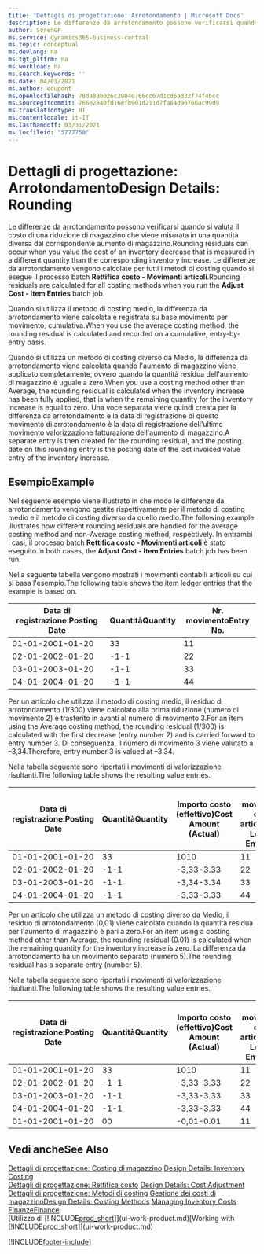 ```yaml
---
title: 'Dettagli di progettazione: Arrotondamento | Microsoft Docs'
description: Le differenze da arrotondamento possono verificarsi quando si valuta il costo di una riduzione di magazzino che viene misurata in una quantità diversa dal corrispondente aumento di magazzino. Le differenze da arrotondamento vengono calcolate per tutti i metodi di costing quando si esegue il processo batch **Rettifica costo - Movimenti articoli**.
author: SorenGP
ms.service: dynamics365-business-central
ms.topic: conceptual
ms.devlang: na
ms.tgt_pltfrm: na
ms.workload: na
ms.search.keywords: ''
ms.date: 04/01/2021
ms.author: edupont
ms.openlocfilehash: 78da80b026c29040766cc67d1cd6ad32f74f4bcc
ms.sourcegitcommit: 766e2840fd16efb901d211d7fa64d96766ac99d9
ms.translationtype: HT
ms.contentlocale: it-IT
ms.lasthandoff: 03/31/2021
ms.locfileid: "5777750"
---
```

# <a name="design-details-rounding"></a><span data-ttu-id="648aa-104">Dettagli di progettazione: Arrotondamento</span><span class="sxs-lookup"><span data-stu-id="648aa-104">Design Details: Rounding</span></span>
<span data-ttu-id="648aa-105">Le differenze da arrotondamento possono verificarsi quando si valuta il costo di una riduzione di magazzino che viene misurata in una quantità diversa dal corrispondente aumento di magazzino.</span><span class="sxs-lookup"><span data-stu-id="648aa-105">Rounding residuals can occur when you value the cost of an inventory decrease that is measured in a different quantity than the corresponding inventory increase.</span></span> <span data-ttu-id="648aa-106">Le differenze da arrotondamento vengono calcolate per tutti i metodi di costing quando si esegue il processo batch **Rettifica costo - Movimenti articoli**.</span><span class="sxs-lookup"><span data-stu-id="648aa-106">Rounding residuals are calculated for all costing methods when you run the **Adjust Cost - Item Entries** batch job.</span></span>  

 <span data-ttu-id="648aa-107">Quando si utilizza il metodo di costing medio, la differenza da arrotondamento viene calcolata e registrata su base movimento per movimento, cumulativa.</span><span class="sxs-lookup"><span data-stu-id="648aa-107">When you use the average costing method, the rounding residual is calculated and recorded on a cumulative, entry-by-entry basis.</span></span>  

 <span data-ttu-id="648aa-108">Quando si utilizza un metodo di costing diverso da Medio, la differenza da arrotondamento viene calcolata quando l'aumento di magazzino viene applicato completamente, ovvero quando la quantità residua dell'aumento di magazzino è uguale a zero.</span><span class="sxs-lookup"><span data-stu-id="648aa-108">When you use a costing method other than Average, the rounding residual is calculated when the inventory increase has been fully applied, that is when the remaining quantity for the inventory increase is equal to zero.</span></span> <span data-ttu-id="648aa-109">Una voce separata viene quindi creata per la differenza da arrotondamento e la data di registrazione di questo movimento di arrotondamento è la data di registrazione dell'ultimo movimento valorizzazione fatturazione dell'aumento di magazzino.</span><span class="sxs-lookup"><span data-stu-id="648aa-109">A separate entry is then created for the rounding residual, and the posting date on this rounding entry is the posting date of the last invoiced value entry of the inventory increase.</span></span>  

## <a name="example"></a><span data-ttu-id="648aa-110">Esempio</span><span class="sxs-lookup"><span data-stu-id="648aa-110">Example</span></span>  
 <span data-ttu-id="648aa-111">Nel seguente esempio viene illustrato in che modo le differenze da arrotondamento vengono gestite rispettivamente per il metodo di costing medio e il metodo di costing diverso da quello medio.</span><span class="sxs-lookup"><span data-stu-id="648aa-111">The following example illustrates how different rounding residuals are handled for the average costing method and non-Average costing method, respectively.</span></span> <span data-ttu-id="648aa-112">In entrambi i casi, il processo batch **Rettifica costo - Movimenti articoli** è stato eseguito.</span><span class="sxs-lookup"><span data-stu-id="648aa-112">In both cases, the **Adjust Cost - Item Entries** batch job has been run.</span></span>  

 <span data-ttu-id="648aa-113">Nella seguente tabella vengono mostrati i movimenti contabili articoli su cui si basa l'esempio.</span><span class="sxs-lookup"><span data-stu-id="648aa-113">The following table shows the item ledger entries that the example is based on.</span></span>  

|<span data-ttu-id="648aa-114">Data di registrazione:</span><span class="sxs-lookup"><span data-stu-id="648aa-114">Posting Date</span></span>|<span data-ttu-id="648aa-115">Quantità</span><span class="sxs-lookup"><span data-stu-id="648aa-115">Quantity</span></span>|<span data-ttu-id="648aa-116">Nr. movimento</span><span class="sxs-lookup"><span data-stu-id="648aa-116">Entry No.</span></span>|  
|------------------|--------------|---------------|  
|<span data-ttu-id="648aa-117">01-01-20</span><span class="sxs-lookup"><span data-stu-id="648aa-117">01-01-20</span></span>|<span data-ttu-id="648aa-118">3</span><span class="sxs-lookup"><span data-stu-id="648aa-118">3</span></span>|<span data-ttu-id="648aa-119">1</span><span class="sxs-lookup"><span data-stu-id="648aa-119">1</span></span>|  
|<span data-ttu-id="648aa-120">02-01-20</span><span class="sxs-lookup"><span data-stu-id="648aa-120">02-01-20</span></span>|<span data-ttu-id="648aa-121">-1</span><span class="sxs-lookup"><span data-stu-id="648aa-121">-1</span></span>|<span data-ttu-id="648aa-122">2</span><span class="sxs-lookup"><span data-stu-id="648aa-122">2</span></span>|  
|<span data-ttu-id="648aa-123">03-01-20</span><span class="sxs-lookup"><span data-stu-id="648aa-123">03-01-20</span></span>|<span data-ttu-id="648aa-124">-1</span><span class="sxs-lookup"><span data-stu-id="648aa-124">-1</span></span>|<span data-ttu-id="648aa-125">3</span><span class="sxs-lookup"><span data-stu-id="648aa-125">3</span></span>|  
|<span data-ttu-id="648aa-126">04-01-20</span><span class="sxs-lookup"><span data-stu-id="648aa-126">04-01-20</span></span>|<span data-ttu-id="648aa-127">-1</span><span class="sxs-lookup"><span data-stu-id="648aa-127">-1</span></span>|<span data-ttu-id="648aa-128">4</span><span class="sxs-lookup"><span data-stu-id="648aa-128">4</span></span>|  

 <span data-ttu-id="648aa-129">Per un articolo che utilizza il metodo di costing medio, il residuo di arrotondamento (1/300) viene calcolato alla prima riduzione (numero di movimento 2) e trasferito in avanti al numero di movimento 3.</span><span class="sxs-lookup"><span data-stu-id="648aa-129">For an item using the Average costing method, the rounding residual (1/300) is calculated with the first decrease (entry number 2) and is carried forward to entry number 3.</span></span> <span data-ttu-id="648aa-130">Di conseguenza, il numero di movimento 3 viene valutato a –3,34.</span><span class="sxs-lookup"><span data-stu-id="648aa-130">Therefore, entry number 3 is valued at –3.34.</span></span>  

 <span data-ttu-id="648aa-131">Nella tabella seguente sono riportati i movimenti di valorizzazione risultanti.</span><span class="sxs-lookup"><span data-stu-id="648aa-131">The following table shows the resulting value entries.</span></span>  

|<span data-ttu-id="648aa-132">Data di registrazione:</span><span class="sxs-lookup"><span data-stu-id="648aa-132">Posting Date</span></span>|<span data-ttu-id="648aa-133">Quantità</span><span class="sxs-lookup"><span data-stu-id="648aa-133">Quantity</span></span>|<span data-ttu-id="648aa-134">Importo costo (effettivo)</span><span class="sxs-lookup"><span data-stu-id="648aa-134">Cost Amount (Actual)</span></span>|<span data-ttu-id="648aa-135">Nr. movimento cont. articolo</span><span class="sxs-lookup"><span data-stu-id="648aa-135">Item Ledger Entry No.</span></span>|<span data-ttu-id="648aa-136">Nr. movimento</span><span class="sxs-lookup"><span data-stu-id="648aa-136">Entry No.</span></span>|  
|------------------|--------------|----------------------------|---------------------------|---------------|  
|<span data-ttu-id="648aa-137">01-01-20</span><span class="sxs-lookup"><span data-stu-id="648aa-137">01-01-20</span></span>|<span data-ttu-id="648aa-138">3</span><span class="sxs-lookup"><span data-stu-id="648aa-138">3</span></span>|<span data-ttu-id="648aa-139">10</span><span class="sxs-lookup"><span data-stu-id="648aa-139">10</span></span>|<span data-ttu-id="648aa-140">1</span><span class="sxs-lookup"><span data-stu-id="648aa-140">1</span></span>|<span data-ttu-id="648aa-141">1</span><span class="sxs-lookup"><span data-stu-id="648aa-141">1</span></span>|  
|<span data-ttu-id="648aa-142">02-01-20</span><span class="sxs-lookup"><span data-stu-id="648aa-142">02-01-20</span></span>|<span data-ttu-id="648aa-143">-1</span><span class="sxs-lookup"><span data-stu-id="648aa-143">-1</span></span>|<span data-ttu-id="648aa-144">-3,33</span><span class="sxs-lookup"><span data-stu-id="648aa-144">-3.33</span></span>|<span data-ttu-id="648aa-145">2</span><span class="sxs-lookup"><span data-stu-id="648aa-145">2</span></span>|<span data-ttu-id="648aa-146">2</span><span class="sxs-lookup"><span data-stu-id="648aa-146">2</span></span>|  
|<span data-ttu-id="648aa-147">03-01-20</span><span class="sxs-lookup"><span data-stu-id="648aa-147">03-01-20</span></span>|<span data-ttu-id="648aa-148">-1</span><span class="sxs-lookup"><span data-stu-id="648aa-148">-1</span></span>|<span data-ttu-id="648aa-149">-3,34</span><span class="sxs-lookup"><span data-stu-id="648aa-149">-3.34</span></span>|<span data-ttu-id="648aa-150">3</span><span class="sxs-lookup"><span data-stu-id="648aa-150">3</span></span>|<span data-ttu-id="648aa-151">3</span><span class="sxs-lookup"><span data-stu-id="648aa-151">3</span></span>|  
|<span data-ttu-id="648aa-152">04-01-20</span><span class="sxs-lookup"><span data-stu-id="648aa-152">04-01-20</span></span>|<span data-ttu-id="648aa-153">-1</span><span class="sxs-lookup"><span data-stu-id="648aa-153">-1</span></span>|<span data-ttu-id="648aa-154">-3,33</span><span class="sxs-lookup"><span data-stu-id="648aa-154">-3.33</span></span>|<span data-ttu-id="648aa-155">4</span><span class="sxs-lookup"><span data-stu-id="648aa-155">4</span></span>|<span data-ttu-id="648aa-156">4</span><span class="sxs-lookup"><span data-stu-id="648aa-156">4</span></span>|  

 <span data-ttu-id="648aa-157">Per un articolo che utilizza un metodo di costing diverso da Medio, il residuo di arrotondamento (0,01) viene calcolato quando la quantità residua per l'aumento di magazzino è pari a zero.</span><span class="sxs-lookup"><span data-stu-id="648aa-157">For an item using a costing method other than Average, the rounding residual (0.01) is calculated when the remaining quantity for the inventory increase is zero.</span></span> <span data-ttu-id="648aa-158">La differenza da arrotondamento ha un movimento separato (numero 5).</span><span class="sxs-lookup"><span data-stu-id="648aa-158">The rounding residual has a separate entry (number 5).</span></span>  

 <span data-ttu-id="648aa-159">Nella tabella seguente sono riportati i movimenti di valorizzazione risultanti.</span><span class="sxs-lookup"><span data-stu-id="648aa-159">The following table shows the resulting value entries.</span></span>  

|<span data-ttu-id="648aa-160">Data di registrazione:</span><span class="sxs-lookup"><span data-stu-id="648aa-160">Posting Date</span></span>|<span data-ttu-id="648aa-161">Quantità</span><span class="sxs-lookup"><span data-stu-id="648aa-161">Quantity</span></span>|<span data-ttu-id="648aa-162">Importo costo (effettivo)</span><span class="sxs-lookup"><span data-stu-id="648aa-162">Cost Amount (Actual)</span></span>|<span data-ttu-id="648aa-163">Nr. movimento cont. articolo</span><span class="sxs-lookup"><span data-stu-id="648aa-163">Item Ledger Entry No.</span></span>|<span data-ttu-id="648aa-164">Nr. movimento</span><span class="sxs-lookup"><span data-stu-id="648aa-164">Entry No.</span></span>|  
|------------------|--------------|----------------------------|---------------------------|---------------|  
|<span data-ttu-id="648aa-165">01-01-20</span><span class="sxs-lookup"><span data-stu-id="648aa-165">01-01-20</span></span>|<span data-ttu-id="648aa-166">3</span><span class="sxs-lookup"><span data-stu-id="648aa-166">3</span></span>|<span data-ttu-id="648aa-167">10</span><span class="sxs-lookup"><span data-stu-id="648aa-167">10</span></span>|<span data-ttu-id="648aa-168">1</span><span class="sxs-lookup"><span data-stu-id="648aa-168">1</span></span>|<span data-ttu-id="648aa-169">1</span><span class="sxs-lookup"><span data-stu-id="648aa-169">1</span></span>|  
|<span data-ttu-id="648aa-170">02-01-20</span><span class="sxs-lookup"><span data-stu-id="648aa-170">02-01-20</span></span>|<span data-ttu-id="648aa-171">-1</span><span class="sxs-lookup"><span data-stu-id="648aa-171">-1</span></span>|<span data-ttu-id="648aa-172">-3,33</span><span class="sxs-lookup"><span data-stu-id="648aa-172">-3.33</span></span>|<span data-ttu-id="648aa-173">2</span><span class="sxs-lookup"><span data-stu-id="648aa-173">2</span></span>|<span data-ttu-id="648aa-174">2</span><span class="sxs-lookup"><span data-stu-id="648aa-174">2</span></span>|  
|<span data-ttu-id="648aa-175">03-01-20</span><span class="sxs-lookup"><span data-stu-id="648aa-175">03-01-20</span></span>|<span data-ttu-id="648aa-176">-1</span><span class="sxs-lookup"><span data-stu-id="648aa-176">-1</span></span>|<span data-ttu-id="648aa-177">-3,33</span><span class="sxs-lookup"><span data-stu-id="648aa-177">-3.33</span></span>|<span data-ttu-id="648aa-178">3</span><span class="sxs-lookup"><span data-stu-id="648aa-178">3</span></span>|<span data-ttu-id="648aa-179">3</span><span class="sxs-lookup"><span data-stu-id="648aa-179">3</span></span>|  
|<span data-ttu-id="648aa-180">04-01-20</span><span class="sxs-lookup"><span data-stu-id="648aa-180">04-01-20</span></span>|<span data-ttu-id="648aa-181">-1</span><span class="sxs-lookup"><span data-stu-id="648aa-181">-1</span></span>|<span data-ttu-id="648aa-182">-3,33</span><span class="sxs-lookup"><span data-stu-id="648aa-182">-3.33</span></span>|<span data-ttu-id="648aa-183">4</span><span class="sxs-lookup"><span data-stu-id="648aa-183">4</span></span>|<span data-ttu-id="648aa-184">4</span><span class="sxs-lookup"><span data-stu-id="648aa-184">4</span></span>|  
|<span data-ttu-id="648aa-185">01-01-20</span><span class="sxs-lookup"><span data-stu-id="648aa-185">01-01-20</span></span>|<span data-ttu-id="648aa-186">0</span><span class="sxs-lookup"><span data-stu-id="648aa-186">0</span></span>|<span data-ttu-id="648aa-187">-0,01</span><span class="sxs-lookup"><span data-stu-id="648aa-187">-0.01</span></span>|<span data-ttu-id="648aa-188">1</span><span class="sxs-lookup"><span data-stu-id="648aa-188">1</span></span>|<span data-ttu-id="648aa-189">5</span><span class="sxs-lookup"><span data-stu-id="648aa-189">5</span></span>|  

## <a name="see-also"></a><span data-ttu-id="648aa-190">Vedi anche</span><span class="sxs-lookup"><span data-stu-id="648aa-190">See Also</span></span>  
 <span data-ttu-id="648aa-191">[Dettagli di progettazione: Costing di magazzino](design-details-inventory-costing.md) </span><span class="sxs-lookup"><span data-stu-id="648aa-191">[Design Details: Inventory Costing](design-details-inventory-costing.md) </span></span>  
 <span data-ttu-id="648aa-192">[Dettagli di progettazione: Rettifica costo](design-details-cost-adjustment.md) </span><span class="sxs-lookup"><span data-stu-id="648aa-192">[Design Details: Cost Adjustment](design-details-cost-adjustment.md) </span></span>  
 <span data-ttu-id="648aa-193">[Dettagli di progettazione: Metodi di costing](design-details-costing-methods.md) [Gestione dei costi di magazzino](finance-manage-inventory-costs.md)</span><span class="sxs-lookup"><span data-stu-id="648aa-193">[Design Details: Costing Methods](design-details-costing-methods.md) [Managing Inventory Costs](finance-manage-inventory-costs.md)</span></span>  
 [<span data-ttu-id="648aa-194">Finanze</span><span class="sxs-lookup"><span data-stu-id="648aa-194">Finance</span></span>](finance.md)  
 <span data-ttu-id="648aa-195">[Utilizzo di [!INCLUDE[prod_short](includes/prod_short.md)]](ui-work-product.md)</span><span class="sxs-lookup"><span data-stu-id="648aa-195">[Working with [!INCLUDE[prod_short](includes/prod_short.md)]](ui-work-product.md)</span></span>


[!INCLUDE[footer-include](includes/footer-banner.md)]
